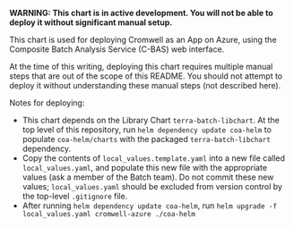 **WARNING: This chart is in active development. You will not be able to deploy it without significant manual setup.**

This chart is used for deploying Cromwell as an App on Azure,
using the Composite Batch Analysis Service (C-BAS) web interface.

At the time of this writing, deploying this chart requires multiple manual steps
that are out of the scope of this README. 
You should not attempt to deploy it without understanding these manual steps (not described here).

Notes for deploying:
- This chart depends on the Library Chart `terra-batch-libchart`. At the top level of this repository, run `helm dependency update coa-helm` to populate `coa-helm/charts` with the packaged `terra-batch-libchart` dependency.
- Copy the contents of `local_values.template.yaml` into a new file called `local_values.yaml`, and populate this new file with the appropriate values (ask a member of the Batch team). Do not commit these new values; `local_values.yaml` should be excluded from version control by the top-level `.gitignore` file.
- After running `helm dependency update coa-helm`, run `helm upgrade -f local_values.yaml cromwell-azure ./coa-helm`
